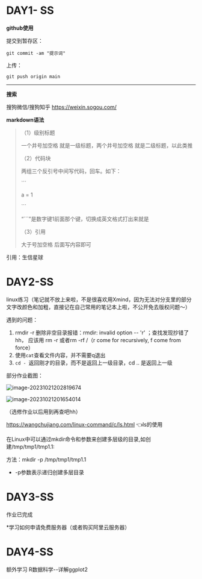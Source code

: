 # DAY1- SS

**github使用**

提交到暂存区：

```shell
git commit -am "提示词"
```

上传：

```shell
git push origin main
```

--------

**搜索**

搜狗微信/搜狗知乎 https://weixin.sogou.com/

**markdown语法**

> （1）级别标题 
>
> 一个井号加空格 就是一级标题，两个井号加空格 就是二级标题，以此类推
>
> （2）代码块
>
> 两组三个反引号中间写代码，回车。如下：
>
> \```
>
> a = 1
>
> \```
>
> “```”是数字键1前面那个键，切换成英文格式打出来就是
>
> （3）引用
>
> 大于号加空格 后面写内容即可

引用：生信星球

# DAY2-SS



linux练习（笔记就不放上来啦，不是很喜欢用Xmind，因为无法对分支里的部分文字改颜色和加粗，直接记在自己常用的笔记本上啦，不公开免去版权问题～）

遇到的问题：

1. rmdir -r 删除非空目录报错：rmdir: invalid option -- 'r' ；查找发现抄错了hh， 应该用 rm -r 或者rm -rf /（r come for recursively, f come from force）
2. 使用`cat`查看文件内容，并不需要q退出
3. `cd - `返回刚才的目录，而不是返回上一级目录，cd .. 是返回上一级

部分作业截图：

![image-20231021202819674](https://my-bed.oss-cn-shanghai.aliyuncs.com/img/image-20231021202819674.png)

![image-20231021201654014](https://my-bed.oss-cn-shanghai.aliyuncs.com/img/image-20231021201654014.png)

（选修作业以后用到再查吧hh）

https://wangchujiang.com/linux-command/c/ls.html 👈ls的使用

在Linux中可以通过mkdir命令和参数来创建多层级的目录,如创建/tmp/tmp1/tmp1.1:

方法：mkdir -p /tmp/tmp1/tmp1.1

- -p参数表示递归创建多层目录



# DAY3-SS

作业已完成

*学习如何申请免费服务器（或者购买阿里云服务器）

# DAY4-SS

额外学习 R数据科学--详解ggplot2



